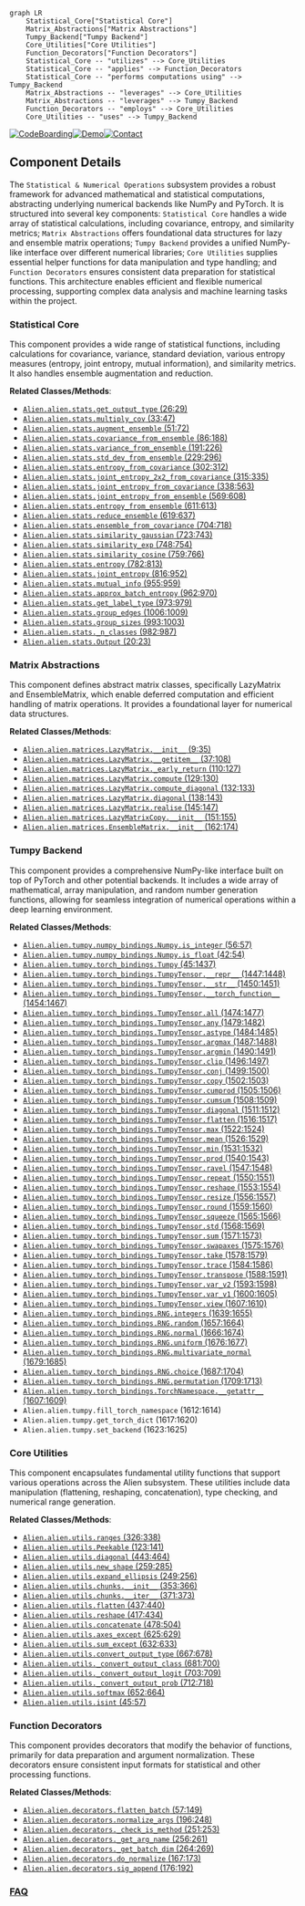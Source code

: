 ```mermaid
graph LR
    Statistical_Core["Statistical Core"]
    Matrix_Abstractions["Matrix Abstractions"]
    Tumpy_Backend["Tumpy Backend"]
    Core_Utilities["Core Utilities"]
    Function_Decorators["Function Decorators"]
    Statistical_Core -- "utilizes" --> Core_Utilities
    Statistical_Core -- "applies" --> Function_Decorators
    Statistical_Core -- "performs computations using" --> Tumpy_Backend
    Matrix_Abstractions -- "leverages" --> Core_Utilities
    Matrix_Abstractions -- "leverages" --> Tumpy_Backend
    Function_Decorators -- "employs" --> Core_Utilities
    Core_Utilities -- "uses" --> Tumpy_Backend
```
[![CodeBoarding](https://img.shields.io/badge/Generated%20by-CodeBoarding-9cf?style=flat-square)](https://github.com/CodeBoarding/CodeBoarding)[![Demo](https://img.shields.io/badge/Try%20our-Demo-blue?style=flat-square)](https://www.codeboarding.org/demo)[![Contact](https://img.shields.io/badge/Contact%20us%20-%20contact@codeboarding.org-lightgrey?style=flat-square)](mailto:contact@codeboarding.org)

## Component Details

The `Statistical & Numerical Operations` subsystem provides a robust framework for advanced mathematical and statistical computations, abstracting underlying numerical backends like NumPy and PyTorch. It is structured into several key components: `Statistical Core` handles a wide array of statistical calculations, including covariance, entropy, and similarity metrics; `Matrix Abstractions` offers foundational data structures for lazy and ensemble matrix operations; `Tumpy Backend` provides a unified NumPy-like interface over different numerical libraries; `Core Utilities` supplies essential helper functions for data manipulation and type handling; and `Function Decorators` ensures consistent data preparation for statistical functions. This architecture enables efficient and flexible numerical processing, supporting complex data analysis and machine learning tasks within the project.

### Statistical Core
This component provides a wide range of statistical functions, including calculations for covariance, variance, standard deviation, various entropy measures (entropy, joint entropy, mutual information), and similarity metrics. It also handles ensemble augmentation and reduction.


**Related Classes/Methods**:

- <a href="https://github.com/Sanofi-Public/Alien/blob/master/alien/stats.py#L26-L29" target="_blank" rel="noopener noreferrer">`Alien.alien.stats.get_output_type` (26:29)</a>
- <a href="https://github.com/Sanofi-Public/Alien/blob/master/alien/stats.py#L33-L47" target="_blank" rel="noopener noreferrer">`Alien.alien.stats.multiply_cov` (33:47)</a>
- <a href="https://github.com/Sanofi-Public/Alien/blob/master/alien/stats.py#L51-L72" target="_blank" rel="noopener noreferrer">`Alien.alien.stats.augment_ensemble` (51:72)</a>
- <a href="https://github.com/Sanofi-Public/Alien/blob/master/alien/stats.py#L86-L188" target="_blank" rel="noopener noreferrer">`Alien.alien.stats.covariance_from_ensemble` (86:188)</a>
- <a href="https://github.com/Sanofi-Public/Alien/blob/master/alien/stats.py#L191-L226" target="_blank" rel="noopener noreferrer">`Alien.alien.stats.variance_from_ensemble` (191:226)</a>
- <a href="https://github.com/Sanofi-Public/Alien/blob/master/alien/stats.py#L229-L296" target="_blank" rel="noopener noreferrer">`Alien.alien.stats.std_dev_from_ensemble` (229:296)</a>
- <a href="https://github.com/Sanofi-Public/Alien/blob/master/alien/stats.py#L302-L312" target="_blank" rel="noopener noreferrer">`Alien.alien.stats.entropy_from_covariance` (302:312)</a>
- <a href="https://github.com/Sanofi-Public/Alien/blob/master/alien/stats.py#L315-L335" target="_blank" rel="noopener noreferrer">`Alien.alien.stats.joint_entropy_2x2_from_covariance` (315:335)</a>
- <a href="https://github.com/Sanofi-Public/Alien/blob/master/alien/stats.py#L338-L563" target="_blank" rel="noopener noreferrer">`Alien.alien.stats.joint_entropy_from_covariance` (338:563)</a>
- <a href="https://github.com/Sanofi-Public/Alien/blob/master/alien/stats.py#L569-L608" target="_blank" rel="noopener noreferrer">`Alien.alien.stats.joint_entropy_from_ensemble` (569:608)</a>
- <a href="https://github.com/Sanofi-Public/Alien/blob/master/alien/stats.py#L611-L613" target="_blank" rel="noopener noreferrer">`Alien.alien.stats.entropy_from_ensemble` (611:613)</a>
- <a href="https://github.com/Sanofi-Public/Alien/blob/master/alien/stats.py#L619-L637" target="_blank" rel="noopener noreferrer">`Alien.alien.stats.reduce_ensemble` (619:637)</a>
- <a href="https://github.com/Sanofi-Public/Alien/blob/master/alien/stats.py#L704-L718" target="_blank" rel="noopener noreferrer">`Alien.alien.stats.ensemble_from_covariance` (704:718)</a>
- <a href="https://github.com/Sanofi-Public/Alien/blob/master/alien/stats.py#L723-L743" target="_blank" rel="noopener noreferrer">`Alien.alien.stats.similarity_gaussian` (723:743)</a>
- <a href="https://github.com/Sanofi-Public/Alien/blob/master/alien/stats.py#L748-L754" target="_blank" rel="noopener noreferrer">`Alien.alien.stats.similarity_exp` (748:754)</a>
- <a href="https://github.com/Sanofi-Public/Alien/blob/master/alien/stats.py#L759-L766" target="_blank" rel="noopener noreferrer">`Alien.alien.stats.similarity_cosine` (759:766)</a>
- <a href="https://github.com/Sanofi-Public/Alien/blob/master/alien/stats.py#L782-L813" target="_blank" rel="noopener noreferrer">`Alien.alien.stats.entropy` (782:813)</a>
- <a href="https://github.com/Sanofi-Public/Alien/blob/master/alien/stats.py#L816-L952" target="_blank" rel="noopener noreferrer">`Alien.alien.stats.joint_entropy` (816:952)</a>
- <a href="https://github.com/Sanofi-Public/Alien/blob/master/alien/stats.py#L955-L959" target="_blank" rel="noopener noreferrer">`Alien.alien.stats.mutual_info` (955:959)</a>
- <a href="https://github.com/Sanofi-Public/Alien/blob/master/alien/stats.py#L962-L970" target="_blank" rel="noopener noreferrer">`Alien.alien.stats.approx_batch_entropy` (962:970)</a>
- <a href="https://github.com/Sanofi-Public/Alien/blob/master/alien/stats.py#L973-L979" target="_blank" rel="noopener noreferrer">`Alien.alien.stats.get_label_type` (973:979)</a>
- <a href="https://github.com/Sanofi-Public/Alien/blob/master/alien/stats.py#L1006-L1009" target="_blank" rel="noopener noreferrer">`Alien.alien.stats.group_edges` (1006:1009)</a>
- <a href="https://github.com/Sanofi-Public/Alien/blob/master/alien/stats.py#L993-L1003" target="_blank" rel="noopener noreferrer">`Alien.alien.stats.group_sizes` (993:1003)</a>
- <a href="https://github.com/Sanofi-Public/Alien/blob/master/alien/stats.py#L982-L987" target="_blank" rel="noopener noreferrer">`Alien.alien.stats._n_classes` (982:987)</a>
- <a href="https://github.com/Sanofi-Public/Alien/blob/master/alien/stats.py#L20-L23" target="_blank" rel="noopener noreferrer">`Alien.alien.stats.Output` (20:23)</a>


### Matrix Abstractions
This component defines abstract matrix classes, specifically LazyMatrix and EnsembleMatrix, which enable deferred computation and efficient handling of matrix operations. It provides a foundational layer for numerical data structures.


**Related Classes/Methods**:

- <a href="https://github.com/Sanofi-Public/Alien/blob/master/alien/matrices.py#L9-L35" target="_blank" rel="noopener noreferrer">`Alien.alien.matrices.LazyMatrix.__init__` (9:35)</a>
- <a href="https://github.com/Sanofi-Public/Alien/blob/master/alien/matrices.py#L37-L108" target="_blank" rel="noopener noreferrer">`Alien.alien.matrices.LazyMatrix.__getitem__` (37:108)</a>
- <a href="https://github.com/Sanofi-Public/Alien/blob/master/alien/matrices.py#L110-L127" target="_blank" rel="noopener noreferrer">`Alien.alien.matrices.LazyMatrix._early_return` (110:127)</a>
- <a href="https://github.com/Sanofi-Public/Alien/blob/master/alien/matrices.py#L129-L130" target="_blank" rel="noopener noreferrer">`Alien.alien.matrices.LazyMatrix.compute` (129:130)</a>
- <a href="https://github.com/Sanofi-Public/Alien/blob/master/alien/matrices.py#L132-L133" target="_blank" rel="noopener noreferrer">`Alien.alien.matrices.LazyMatrix.compute_diagonal` (132:133)</a>
- <a href="https://github.com/Sanofi-Public/Alien/blob/master/alien/matrices.py#L138-L143" target="_blank" rel="noopener noreferrer">`Alien.alien.matrices.LazyMatrix.diagonal` (138:143)</a>
- <a href="https://github.com/Sanofi-Public/Alien/blob/master/alien/matrices.py#L145-L147" target="_blank" rel="noopener noreferrer">`Alien.alien.matrices.LazyMatrix.realise` (145:147)</a>
- <a href="https://github.com/Sanofi-Public/Alien/blob/master/alien/matrices.py#L151-L155" target="_blank" rel="noopener noreferrer">`Alien.alien.matrices.LazyMatrixCopy.__init__` (151:155)</a>
- <a href="https://github.com/Sanofi-Public/Alien/blob/master/alien/matrices.py#L162-L174" target="_blank" rel="noopener noreferrer">`Alien.alien.matrices.EnsembleMatrix.__init__` (162:174)</a>


### Tumpy Backend
This component provides a comprehensive NumPy-like interface built on top of PyTorch and other potential backends. It includes a wide array of mathematical, array manipulation, and random number generation functions, allowing for seamless integration of numerical operations within a deep learning environment.


**Related Classes/Methods**:

- <a href="https://github.com/Sanofi-Public/Alien/blob/master/alien/tumpy/numpy_bindings.py#L56-L57" target="_blank" rel="noopener noreferrer">`Alien.alien.tumpy.numpy_bindings.Numpy.is_integer` (56:57)</a>
- <a href="https://github.com/Sanofi-Public/Alien/blob/master/alien/tumpy/numpy_bindings.py#L42-L54" target="_blank" rel="noopener noreferrer">`Alien.alien.tumpy.numpy_bindings.Numpy.is_float` (42:54)</a>
- <a href="https://github.com/Sanofi-Public/Alien/blob/master/alien/tumpy/torch_bindings.py#L45-L1437" target="_blank" rel="noopener noreferrer">`Alien.alien.tumpy.torch_bindings.Tumpy` (45:1437)</a>
- <a href="https://github.com/Sanofi-Public/Alien/blob/master/alien/tumpy/torch_bindings.py#L1447-L1448" target="_blank" rel="noopener noreferrer">`Alien.alien.tumpy.torch_bindings.TumpyTensor.__repr__` (1447:1448)</a>
- <a href="https://github.com/Sanofi-Public/Alien/blob/master/alien/tumpy/torch_bindings.py#L1450-L1451" target="_blank" rel="noopener noreferrer">`Alien.alien.tumpy.torch_bindings.TumpyTensor.__str__` (1450:1451)</a>
- <a href="https://github.com/Sanofi-Public/Alien/blob/master/alien/tumpy/torch_bindings.py#L1454-L1467" target="_blank" rel="noopener noreferrer">`Alien.alien.tumpy.torch_bindings.TumpyTensor.__torch_function__` (1454:1467)</a>
- <a href="https://github.com/Sanofi-Public/Alien/blob/master/alien/tumpy/torch_bindings.py#L1474-L1477" target="_blank" rel="noopener noreferrer">`Alien.alien.tumpy.torch_bindings.TumpyTensor.all` (1474:1477)</a>
- <a href="https://github.com/Sanofi-Public/Alien/blob/master/alien/tumpy/torch_bindings.py#L1479-L1482" target="_blank" rel="noopener noreferrer">`Alien.alien.tumpy.torch_bindings.TumpyTensor.any` (1479:1482)</a>
- <a href="https://github.com/Sanofi-Public/Alien/blob/master/alien/tumpy/torch_bindings.py#L1484-L1485" target="_blank" rel="noopener noreferrer">`Alien.alien.tumpy.torch_bindings.TumpyTensor.astype` (1484:1485)</a>
- <a href="https://github.com/Sanofi-Public/Alien/blob/master/alien/tumpy/torch_bindings.py#L1487-L1488" target="_blank" rel="noopener noreferrer">`Alien.alien.tumpy.torch_bindings.TumpyTensor.argmax` (1487:1488)</a>
- <a href="https://github.com/Sanofi-Public/Alien/blob/master/alien/tumpy/torch_bindings.py#L1490-L1491" target="_blank" rel="noopener noreferrer">`Alien.alien.tumpy.torch_bindings.TumpyTensor.argmin` (1490:1491)</a>
- <a href="https://github.com/Sanofi-Public/Alien/blob/master/alien/tumpy/torch_bindings.py#L1496-L1497" target="_blank" rel="noopener noreferrer">`Alien.alien.tumpy.torch_bindings.TumpyTensor.clip` (1496:1497)</a>
- <a href="https://github.com/Sanofi-Public/Alien/blob/master/alien/tumpy/torch_bindings.py#L1499-L1500" target="_blank" rel="noopener noreferrer">`Alien.alien.tumpy.torch_bindings.TumpyTensor.conj` (1499:1500)</a>
- <a href="https://github.com/Sanofi-Public/Alien/blob/master/alien/tumpy/torch_bindings.py#L1502-L1503" target="_blank" rel="noopener noreferrer">`Alien.alien.tumpy.torch_bindings.TumpyTensor.copy` (1502:1503)</a>
- <a href="https://github.com/Sanofi-Public/Alien/blob/master/alien/tumpy/torch_bindings.py#L1505-L1506" target="_blank" rel="noopener noreferrer">`Alien.alien.tumpy.torch_bindings.TumpyTensor.cumprod` (1505:1506)</a>
- <a href="https://github.com/Sanofi-Public/Alien/blob/master/alien/tumpy/torch_bindings.py#L1508-L1509" target="_blank" rel="noopener noreferrer">`Alien.alien.tumpy.torch_bindings.TumpyTensor.cumsum` (1508:1509)</a>
- <a href="https://github.com/Sanofi-Public/Alien/blob/master/alien/tumpy/torch_bindings.py#L1511-L1512" target="_blank" rel="noopener noreferrer">`Alien.alien.tumpy.torch_bindings.TumpyTensor.diagonal` (1511:1512)</a>
- <a href="https://github.com/Sanofi-Public/Alien/blob/master/alien/tumpy/torch_bindings.py#L1516-L1517" target="_blank" rel="noopener noreferrer">`Alien.alien.tumpy.torch_bindings.TumpyTensor.flatten` (1516:1517)</a>
- <a href="https://github.com/Sanofi-Public/Alien/blob/master/alien/tumpy/torch_bindings.py#L1522-L1524" target="_blank" rel="noopener noreferrer">`Alien.alien.tumpy.torch_bindings.TumpyTensor.max` (1522:1524)</a>
- <a href="https://github.com/Sanofi-Public/Alien/blob/master/alien/tumpy/torch_bindings.py#L1526-L1529" target="_blank" rel="noopener noreferrer">`Alien.alien.tumpy.torch_bindings.TumpyTensor.mean` (1526:1529)</a>
- <a href="https://github.com/Sanofi-Public/Alien/blob/master/alien/tumpy/torch_bindings.py#L1531-L1532" target="_blank" rel="noopener noreferrer">`Alien.alien.tumpy.torch_bindings.TumpyTensor.min` (1531:1532)</a>
- <a href="https://github.com/Sanofi-Public/Alien/blob/master/alien/tumpy/torch_bindings.py#L1540-L1543" target="_blank" rel="noopener noreferrer">`Alien.alien.tumpy.torch_bindings.TumpyTensor.prod` (1540:1543)</a>
- <a href="https://github.com/Sanofi-Public/Alien/blob/master/alien/tumpy/torch_bindings.py#L1547-L1548" target="_blank" rel="noopener noreferrer">`Alien.alien.tumpy.torch_bindings.TumpyTensor.ravel` (1547:1548)</a>
- <a href="https://github.com/Sanofi-Public/Alien/blob/master/alien/tumpy/torch_bindings.py#L1550-L1551" target="_blank" rel="noopener noreferrer">`Alien.alien.tumpy.torch_bindings.TumpyTensor.repeat` (1550:1551)</a>
- <a href="https://github.com/Sanofi-Public/Alien/blob/master/alien/tumpy/torch_bindings.py#L1553-L1554" target="_blank" rel="noopener noreferrer">`Alien.alien.tumpy.torch_bindings.TumpyTensor.reshape` (1553:1554)</a>
- <a href="https://github.com/Sanofi-Public/Alien/blob/master/alien/tumpy/torch_bindings.py#L1556-L1557" target="_blank" rel="noopener noreferrer">`Alien.alien.tumpy.torch_bindings.TumpyTensor.resize` (1556:1557)</a>
- <a href="https://github.com/Sanofi-Public/Alien/blob/master/alien/tumpy/torch_bindings.py#L1559-L1560" target="_blank" rel="noopener noreferrer">`Alien.alien.tumpy.torch_bindings.TumpyTensor.round` (1559:1560)</a>
- <a href="https://github.com/Sanofi-Public/Alien/blob/master/alien/tumpy/torch_bindings.py#L1565-L1566" target="_blank" rel="noopener noreferrer">`Alien.alien.tumpy.torch_bindings.TumpyTensor.squeeze` (1565:1566)</a>
- <a href="https://github.com/Sanofi-Public/Alien/blob/master/alien/tumpy/torch_bindings.py#L1568-L1569" target="_blank" rel="noopener noreferrer">`Alien.alien.tumpy.torch_bindings.TumpyTensor.std` (1568:1569)</a>
- <a href="https://github.com/Sanofi-Public/Alien/blob/master/alien/tumpy/torch_bindings.py#L1571-L1573" target="_blank" rel="noopener noreferrer">`Alien.alien.tumpy.torch_bindings.TumpyTensor.sum` (1571:1573)</a>
- <a href="https://github.com/Sanofi-Public/Alien/blob/master/alien/tumpy/torch_bindings.py#L1575-L1576" target="_blank" rel="noopener noreferrer">`Alien.alien.tumpy.torch_bindings.TumpyTensor.swapaxes` (1575:1576)</a>
- <a href="https://github.com/Sanofi-Public/Alien/blob/master/alien/tumpy/torch_bindings.py#L1578-L1579" target="_blank" rel="noopener noreferrer">`Alien.alien.tumpy.torch_bindings.TumpyTensor.take` (1578:1579)</a>
- <a href="https://github.com/Sanofi-Public/Alien/blob/master/alien/tumpy/torch_bindings.py#L1584-L1586" target="_blank" rel="noopener noreferrer">`Alien.alien.tumpy.torch_bindings.TumpyTensor.trace` (1584:1586)</a>
- <a href="https://github.com/Sanofi-Public/Alien/blob/master/alien/tumpy/torch_bindings.py#L1588-L1591" target="_blank" rel="noopener noreferrer">`Alien.alien.tumpy.torch_bindings.TumpyTensor.transpose` (1588:1591)</a>
- <a href="https://github.com/Sanofi-Public/Alien/blob/master/alien/tumpy/torch_bindings.py#L1593-L1598" target="_blank" rel="noopener noreferrer">`Alien.alien.tumpy.torch_bindings.TumpyTensor.var_v2` (1593:1598)</a>
- <a href="https://github.com/Sanofi-Public/Alien/blob/master/alien/tumpy/torch_bindings.py#L1600-L1605" target="_blank" rel="noopener noreferrer">`Alien.alien.tumpy.torch_bindings.TumpyTensor.var_v1` (1600:1605)</a>
- <a href="https://github.com/Sanofi-Public/Alien/blob/master/alien/tumpy/torch_bindings.py#L1607-L1610" target="_blank" rel="noopener noreferrer">`Alien.alien.tumpy.torch_bindings.TumpyTensor.view` (1607:1610)</a>
- <a href="https://github.com/Sanofi-Public/Alien/blob/master/alien/tumpy/torch_bindings.py#L1639-L1655" target="_blank" rel="noopener noreferrer">`Alien.alien.tumpy.torch_bindings.RNG.integers` (1639:1655)</a>
- <a href="https://github.com/Sanofi-Public/Alien/blob/master/alien/tumpy/torch_bindings.py#L1657-L1664" target="_blank" rel="noopener noreferrer">`Alien.alien.tumpy.torch_bindings.RNG.random` (1657:1664)</a>
- <a href="https://github.com/Sanofi-Public/Alien/blob/master/alien/tumpy/torch_bindings.py#L1666-L1674" target="_blank" rel="noopener noreferrer">`Alien.alien.tumpy.torch_bindings.RNG.normal` (1666:1674)</a>
- <a href="https://github.com/Sanofi-Public/Alien/blob/master/alien/tumpy/torch_bindings.py#L1676-L1677" target="_blank" rel="noopener noreferrer">`Alien.alien.tumpy.torch_bindings.RNG.uniform` (1676:1677)</a>
- <a href="https://github.com/Sanofi-Public/Alien/blob/master/alien/tumpy/torch_bindings.py#L1679-L1685" target="_blank" rel="noopener noreferrer">`Alien.alien.tumpy.torch_bindings.RNG.multivariate_normal` (1679:1685)</a>
- <a href="https://github.com/Sanofi-Public/Alien/blob/master/alien/tumpy/torch_bindings.py#L1687-L1704" target="_blank" rel="noopener noreferrer">`Alien.alien.tumpy.torch_bindings.RNG.choice` (1687:1704)</a>
- <a href="https://github.com/Sanofi-Public/Alien/blob/master/alien/tumpy/torch_bindings.py#L1709-L1713" target="_blank" rel="noopener noreferrer">`Alien.alien.tumpy.torch_bindings.RNG.permutation` (1709:1713)</a>
- <a href="https://github.com/Sanofi-Public/Alien/blob/master/alien/tumpy/torch_bindings.py#L1607-L1609" target="_blank" rel="noopener noreferrer">`Alien.alien.tumpy.torch_bindings.TorchNamespace.__getattr__` (1607:1609)</a>
- `Alien.alien.tumpy.fill_torch_namespace` (1612:1614)
- `Alien.alien.tumpy.get_torch_dict` (1617:1620)
- `Alien.alien.tumpy.set_backend` (1623:1625)


### Core Utilities
This component encapsulates fundamental utility functions that support various operations across the Alien subsystem. These utilities include data manipulation (flattening, reshaping, concatenation), type checking, and numerical range generation.


**Related Classes/Methods**:

- <a href="https://github.com/Sanofi-Public/Alien/blob/master/alien/utils.py#L326-L338" target="_blank" rel="noopener noreferrer">`Alien.alien.utils.ranges` (326:338)</a>
- <a href="https://github.com/Sanofi-Public/Alien/blob/master/alien/utils.py#L123-L141" target="_blank" rel="noopener noreferrer">`Alien.alien.utils.Peekable` (123:141)</a>
- <a href="https://github.com/Sanofi-Public/Alien/blob/master/alien/utils.py#L443-L464" target="_blank" rel="noopener noreferrer">`Alien.alien.utils.diagonal` (443:464)</a>
- <a href="https://github.com/Sanofi-Public/Alien/blob/master/alien/utils.py#L259-L285" target="_blank" rel="noopener noreferrer">`Alien.alien.utils.new_shape` (259:285)</a>
- <a href="https://github.com/Sanofi-Public/Alien/blob/master/alien/utils.py#L249-L256" target="_blank" rel="noopener noreferrer">`Alien.alien.utils.expand_ellipsis` (249:256)</a>
- <a href="https://github.com/Sanofi-Public/Alien/blob/master/alien/utils.py#L353-L366" target="_blank" rel="noopener noreferrer">`Alien.alien.utils.chunks.__init__` (353:366)</a>
- <a href="https://github.com/Sanofi-Public/Alien/blob/master/alien/utils.py#L371-L373" target="_blank" rel="noopener noreferrer">`Alien.alien.utils.chunks.__iter__` (371:373)</a>
- <a href="https://github.com/Sanofi-Public/Alien/blob/master/alien/utils.py#L437-L440" target="_blank" rel="noopener noreferrer">`Alien.alien.utils.flatten` (437:440)</a>
- <a href="https://github.com/Sanofi-Public/Alien/blob/master/alien/utils.py#L417-L434" target="_blank" rel="noopener noreferrer">`Alien.alien.utils.reshape` (417:434)</a>
- <a href="https://github.com/Sanofi-Public/Alien/blob/master/alien/utils.py#L478-L504" target="_blank" rel="noopener noreferrer">`Alien.alien.utils.concatenate` (478:504)</a>
- <a href="https://github.com/Sanofi-Public/Alien/blob/master/alien/utils.py#L625-L629" target="_blank" rel="noopener noreferrer">`Alien.alien.utils.axes_except` (625:629)</a>
- <a href="https://github.com/Sanofi-Public/Alien/blob/master/alien/utils.py#L632-L633" target="_blank" rel="noopener noreferrer">`Alien.alien.utils.sum_except` (632:633)</a>
- <a href="https://github.com/Sanofi-Public/Alien/blob/master/alien/utils.py#L667-L678" target="_blank" rel="noopener noreferrer">`Alien.alien.utils.convert_output_type` (667:678)</a>
- <a href="https://github.com/Sanofi-Public/Alien/blob/master/alien/utils.py#L681-L700" target="_blank" rel="noopener noreferrer">`Alien.alien.utils._convert_output_class` (681:700)</a>
- <a href="https://github.com/Sanofi-Public/Alien/blob/master/alien/utils.py#L703-L709" target="_blank" rel="noopener noreferrer">`Alien.alien.utils._convert_output_logit` (703:709)</a>
- <a href="https://github.com/Sanofi-Public/Alien/blob/master/alien/utils.py#L712-L718" target="_blank" rel="noopener noreferrer">`Alien.alien.utils._convert_output_prob` (712:718)</a>
- <a href="https://github.com/Sanofi-Public/Alien/blob/master/alien/utils.py#L652-L664" target="_blank" rel="noopener noreferrer">`Alien.alien.utils.softmax` (652:664)</a>
- <a href="https://github.com/Sanofi-Public/Alien/blob/master/alien/utils.py#L45-L57" target="_blank" rel="noopener noreferrer">`Alien.alien.utils.isint` (45:57)</a>


### Function Decorators
This component provides decorators that modify the behavior of functions, primarily for data preparation and argument normalization. These decorators ensure consistent input formats for statistical and other processing functions.


**Related Classes/Methods**:

- <a href="https://github.com/Sanofi-Public/Alien/blob/master/alien/decorators.py#L57-L149" target="_blank" rel="noopener noreferrer">`Alien.alien.decorators.flatten_batch` (57:149)</a>
- <a href="https://github.com/Sanofi-Public/Alien/blob/master/alien/decorators.py#L196-L248" target="_blank" rel="noopener noreferrer">`Alien.alien.decorators.normalize_args` (196:248)</a>
- <a href="https://github.com/Sanofi-Public/Alien/blob/master/alien/decorators.py#L251-L253" target="_blank" rel="noopener noreferrer">`Alien.alien.decorators._check_is_method` (251:253)</a>
- <a href="https://github.com/Sanofi-Public/Alien/blob/master/alien/decorators.py#L256-L261" target="_blank" rel="noopener noreferrer">`Alien.alien.decorators._get_arg_name` (256:261)</a>
- <a href="https://github.com/Sanofi-Public/Alien/blob/master/alien/decorators.py#L264-L269" target="_blank" rel="noopener noreferrer">`Alien.alien.decorators._get_batch_dim` (264:269)</a>
- <a href="https://github.com/Sanofi-Public/Alien/blob/master/alien/decorators.py#L167-L173" target="_blank" rel="noopener noreferrer">`Alien.alien.decorators.do_normalize` (167:173)</a>
- <a href="https://github.com/Sanofi-Public/Alien/blob/master/alien/decorators.py#L176-L192" target="_blank" rel="noopener noreferrer">`Alien.alien.decorators.sig_append` (176:192)</a>




### [FAQ](https://github.com/CodeBoarding/GeneratedOnBoardings/tree/main?tab=readme-ov-file#faq)